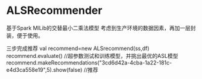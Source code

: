 # ALSRecommender
基于Spark MlLib的交替最小二乘法模型
考虑到生产环境的数据因素，再加一层封装，便于使用。

三步完成推荐
val recommend=new ALSrecommend(ss,df)
recommend.evaluate() //超参数测试和训练模型，并挑出最优的ASL模型
recommend.makeRecommendations("3cd6d42a-4cba-1a22-181c-e4d3ca558e19",5).show(false) //推荐
